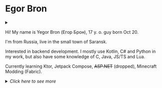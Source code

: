 # Egor Bron
<!--<img src="https://avatars.githubusercontent.com/u/71507444?s=64" style="border-radius: 4px;" alt="Avatar">-->

<!--[![ko-fi](https://ko-fi.com/img/githubbutton_sm.svg)](https://ko-fi.com/egorbron)-->
<details><summary></summary>
 
 ![Profile views](https://komarev.com/ghpvc/?username=EgorBron&color=4c10cc&style=flat-square)
 
</details>

Hi! My name is Yegor Bron (Егор Брон), 17 y. o. guy born Oct 20.

I'm from Russia, live in the small town of Saransk.

Interested in backend development. I mostly use Kotlin, C# and Python in my work, but also have some knowledge of C, Java, JS/TS and Lua.

Currently learning Ktor, Jetpack Compose, ~~ASP.NET~~ (dropped), Minecraft Modding (Fabric).

<details><summary><i>Click here to see more</i></summary>

### Skills and toolset

<details><summary>click to reveal</summary>

<sub>Languages</sub>

[![Skills - Languages](https://skillicons.dev/icons?i=kotlin,cs,py,,c,java,lua,js,ts)](/)

<sub>Platforms</sub>

[![Skills - Platforms](https://skillicons.dev/icons?i=discord,git,github,dotnet,docker,bots,powershell,linux,gradle)](/)

<sub>Markup and DBs</sub>

[![Skills - UI, markup, DBs](https://skillicons.dev/icons?i=md,html,css,svg,regex,,mongodb,sqlite,postgres)](/)

<sub>Editors</sub>

[![Skills - Editors](https://skillicons.dev/icons?i=idea,vscode,visualstudio,figma,ps,blender,au)](/) 
</details>

### Social networks (in order of speed of reply)
<details><summary>click to reveal</summary>

> If you sent me friend request or DM, please, describe what are you want as completly as you can. **Don't ask about Python or bots, I don't do that anymore!**

* 🧾[Telegram DM (@egorbronn)](https://t.me/egorbronn)

* 📧[E-mail (egorbron@inbox.ru)](mailto:egorbron@inbox.ru)

* ▶[YouTube (@EgorBron)](https://youtube.com/@EgorBron) (inactive)

* 🌪️[Steam](https://steamcommunity.com/id/EgorBronn/)

* 🤖[Discord (@egorbron)](https://discord.com/users/555638466365489172) (noreply)

</details>

### Stats

#### Discord Activity
<details><summary>click to reveal</summary>
<a href="https://discord.com/users/555638466365489172">
  <img
    src="https://lanyard.cnrad.dev/api/555638466365489172?idleMessage=Doing%20nothing"
    alt="Discord Presence"
    width=300
  />
</a>
</details>-
 
#### GitHub
<details><summary>click to reveal</summary>
 
<!--
![Stats](https://github-readme-stats.vercel.app/api?username=EgorBron&show_icons=true&theme=tokyonight&bg_color=000000&title_color=ebebeb&text_color=cbcbcb)

![Top Langs](https://github-readme-stats.vercel.app/api/top-langs/?username=EgorBron&layout=compact&theme=codeSTACKr)-->

![Metrics](/github-metrics.svg)
 
</details>

#### Wakatime

<details><summary>click to reveal</summary>
 
 [![Wakatime profile](https://wakatime.com/badge/user/0d335b7c-5fc4-4716-9e58-4e0d11be214d.svg?style=flat-square)](https://wakatime.com/@EgorBron)
 
<img
  src="https://wakatime.com/share/@EgorBron/e276a505-ff9f-4cb2-885f-778f074830ee.svg"
  alt="Wakatime stats - Languages"
  width=500
/>
<img
  src="https://wakatime.com/share/@EgorBron/98a0f5cf-84cc-433d-81fa-f5fcb834b626.svg"
  alt="Wakatime stats - Editors"
  width=500
/>
 </details>
 
 </details>
